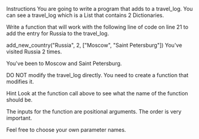 Instructions
You are going to write a program that adds to a travel_log. 
You can see a travel_log which is a List that contains 2 Dictionaries.

Write a function that will work with the following line of code on line 21 to add the entry for Russia to the travel_log.

add_new_country("Russia", 2, ["Moscow", "Saint Petersburg"])
You've visited Russia 2 times.

You've been to Moscow and Saint Petersburg.

DO NOT modify the travel_log directly. You need to create a function that modifies it.


Hint
Look at the function call above to see what the name of the function should be.

The inputs for the function are positional arguments. The order is very important.

Feel free to choose your own parameter names.
